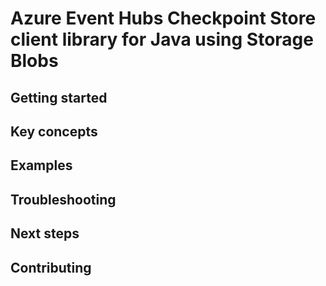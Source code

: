 # Azure Event Hubs Checkpoint Store client library for Java using Storage Blobs
## Getting started
## Key concepts
## Examples
## Troubleshooting
## Next steps
## Contributing
